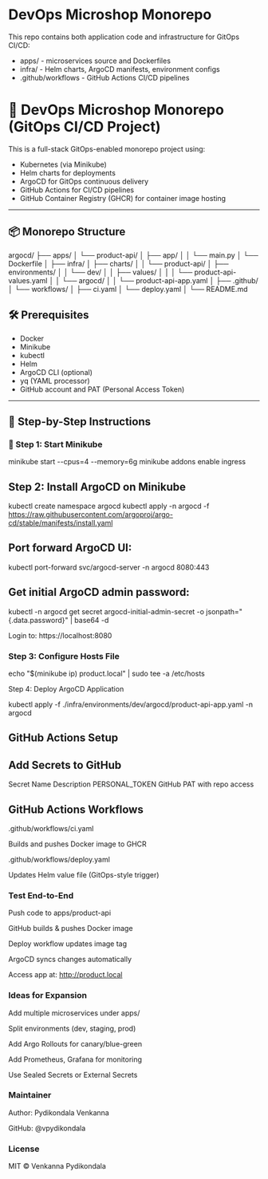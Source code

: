# DevOps Microshop Monorepo

This repo contains both application code and infrastructure for GitOps CI/CD:

- apps/ - microservices source and Dockerfiles
- infra/ - Helm charts, ArgoCD manifests, environment configs
- .github/workflows - GitHub Actions CI/CD pipelines

# 🚀 DevOps Microshop Monorepo (GitOps CI/CD Project)

This is a full-stack GitOps-enabled monorepo project using:

- Kubernetes (via Minikube)
- Helm charts for deployments
- ArgoCD for GitOps continuous delivery
- GitHub Actions for CI/CD pipelines
- GitHub Container Registry (GHCR) for container image hosting

---

## 📦 Monorepo Structure

argocd/
├── apps/
│ └── product-api/
│ ├── app/
│ │ └── main.py
│ └── Dockerfile
│
├── infra/
│ ├── charts/
│ │ └── product-api/
│ ├── environments/
│ │ └── dev/
│ │ ├── values/
│ │ │ └── product-api-values.yaml
│ │ └── argocd/
│ │ └── product-api-app.yaml
│
├── .github/
│ └── workflows/
│ ├── ci.yaml
│ └── deploy.yaml
│
└── README.md


## 🛠️ Prerequisites

- Docker
- Minikube
- kubectl
- Helm
- ArgoCD CLI (optional)
- yq (YAML processor)
- GitHub account and PAT (Personal Access Token)

---

## 🧱 Step-by-Step Instructions

### 🔧 Step 1: Start Minikube

minikube start --cpus=4 --memory=6g
minikube addons enable ingress

## Step 2: Install ArgoCD on Minikube

kubectl create namespace argocd
kubectl apply -n argocd -f https://raw.githubusercontent.com/argoproj/argo-cd/stable/manifests/install.yaml

## Port forward ArgoCD UI:

kubectl port-forward svc/argocd-server -n argocd 8080:443

## Get initial ArgoCD admin password:

kubectl -n argocd get secret argocd-initial-admin-secret -o jsonpath="{.data.password}" | base64 -d

Login to: https://localhost:8080

### Step 3: Configure Hosts File

echo "$(minikube ip)  product.local" | sudo tee -a /etc/hosts

Step 4: Deploy ArgoCD Application

kubectl apply -f ./infra/environments/dev/argocd/product-api-app.yaml -n argocd

## GitHub Actions Setup

## Add Secrets to GitHub

Secret Name	        Description
PERSONAL_TOKEN	    GitHub PAT with repo access

## GitHub Actions Workflows

.github/workflows/ci.yaml

Builds and pushes Docker image to GHCR

.github/workflows/deploy.yaml

Updates Helm value file (GitOps-style trigger)

### Test End-to-End

Push code to apps/product-api

GitHub builds & pushes Docker image

Deploy workflow updates image tag

ArgoCD syncs changes automatically

Access app at: http://product.local

### Ideas for Expansion
Add multiple microservices under apps/

Split environments (dev, staging, prod)

Add Argo Rollouts for canary/blue-green

Add Prometheus, Grafana for monitoring

Use Sealed Secrets or External Secrets

### Maintainer

Author: Pydikondala Venkanna

GitHub: @vpydikondala

### License

MIT © Venkanna Pydikondala